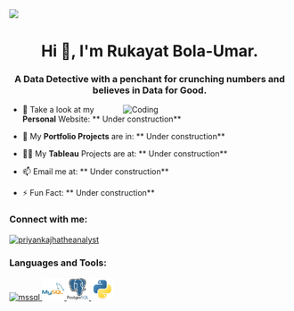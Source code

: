 <img src="https://www.canva.com/design/DAGBjjGI7_E/eClnl7lWKpBoxM_622ikNw/edit?utm_content=DAGBjjGI7_E&utm_campaign=designshare&utm_medium=link2&utm_source=sharebutton">
<h1 align="center">Hi 👋, I'm Rukayat Bola-Umar.</h1>
<h3 align="center">A Data Detective with a penchant for crunching numbers and believes in Data for Good.</h3>
<img align="right" alt="Coding" width="300" src="https://cdn.dribbble.com/users/2646423/screenshots/5507196/computer.gif">

- 📝 Take a look at my **Personal** Website: ** Under construction**

- 🌱 My **Portfolio Projects** are in: ** Under construction**

- 👨‍💻 My **Tableau** Projects are at: ** Under construction**

- 📫 Email me at: ** Under construction**

- ⚡ Fun Fact: ** Under construction**

<h3 align="left">Connect with me:</h3>
<p align="left">
<a href="www.linkedin.com/in/rukayat-bola-umar-6163a1199" target="blank"><img align="center" src="https://raw.githubusercontent.com/rahuldkjain/github-profile-readme-generator/master/src/images/icons/Social/linked-in-alt.svg" alt="priyankajhatheanalyst" height="30" width="40" /></a>
</p>

<h3 align="left">Languages and Tools:</h3>
<p align="left"> <a href="https://git-scm.com/" target="_blank"> </a> <a href="https://www.microsoft.com/en-us/sql-server" target="_blank"> <img src="https://www.svgrepo.com/show/303229/microsoft-sql-server-logo.svg" alt="mssql" width="40" height="40"/> </a> <a href="https://www.mysql.com/" target="_blank"> <img src="https://raw.githubusercontent.com/devicons/devicon/master/icons/mysql/mysql-original-wordmark.svg" alt="mysql" width="40" height="40"/> </a>  <a href="https://www.postgresql.org" target="_blank"> <img src="https://raw.githubusercontent.com/devicons/devicon/master/icons/postgresql/postgresql-original-wordmark.svg" alt="postgresql" width="40" height="40"/> </a> <a href="https://www.python.org" target="_blank"> <img src="https://raw.githubusercontent.com/devicons/devicon/master/icons/python/python-original.svg" alt="python" width="40" height="40"/> </a> </p>


